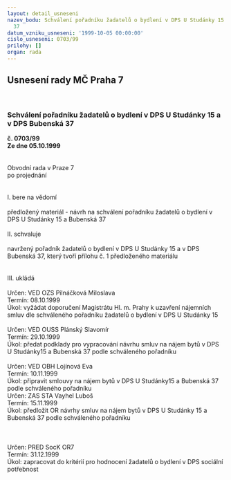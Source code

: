 ```yaml
---
layout: detail_usneseni
nazev_bodu: Schválení pořadníku žadatelů o bydlení v DPS U Studánky 15 a v DPS Bubenská
  37
datum_vzniku_usneseni: '1999-10-05 00:00:00'
cislo_usneseni: 0703/99
prilohy: []
organ: rada
---
```

<div id="ucUsn_pList" class="usn">
	<span><h2>Usnesení rady MČ Praha 7 </h2>
<br></span><div class="standBody">
<span><h3>Schválení pořadníku žadatelů o bydlení v DPS U Studánky 15 a v DPS Bubenská 37</h3></span><div class="center">
		<strong>č. 0703/99</strong><br>
	</div>
<div class="center">
		<strong>Ze dne 05.10.1999</strong><br><br>
	</div>
<br>Obvodní rada v Praze 7<br>po projednání<br><br><br>I.	bere na vědomí<br><br> předložený materiál -  návrh na schválení pořadníku žadatelů o bydlení v DPS U Studánky 15 a Bubenská 37<br><br>II.	schvaluje <br><br>navržený pořadník žadatelů o bydlení v DPS U Studánky 15 a v DPS Bubenská 37, který tvoří přílohu č. 1 předloženého materiálu<br><br><br>III.	ukládá <br><br> Určen:	     	VED OZS Pilnáčková Miloslava<br>Termín: 08.10.1999<br>Úkol:	vyžádat doporučení Magistrátu Hl. m. Prahy k uzavření nájemních smluv dle schváleného pořadníku  žadatelů o bydlení v DPS U Studánky 15<br> <br> Určen:	     	VED OUSS Plánský Slavomír<br>Termín: 29.10.1999<br>Úkol:	předat podklady pro vypracování návrhu  smluv na nájem bytů v DPS U Studánky15 a Bubenská 37 podle schváleného pořadníku<br> <br> Určen:	     	VED OBH Lojínová Eva<br>Termín: 10.11.1999<br>Úkol:	připravit smlouvy na nájem bytů v DPS U Studánky15 a Bubenská 37 podle schváleného pořadníku<br>  Určen:	     	ZAS STA Vayhel Luboš<br>Termín: 15.11.1999<br>Úkol:	předložit OR návrhy smluv na nájem bytů v DPS U Studánky 15 a Bubenská 37 podle schváleného pořadníku<br> <br><br><br> Určen:	     	PRED SocK OR7<br>Termín: 31.12.1999<br>Úkol:	zapracovat do kritérií pro hodnocení žadatelů o bydlení v DPS sociální potřebnost  <br>
</div>
</div>